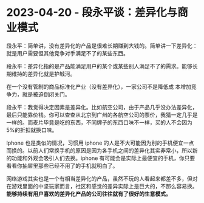 # 2023-04-20 - 段永平谈：差异化与商业模式

段永平：简单讲，没有差异化的产品是很难长期赚到大钱的。简单讲一下差异化：就是用户需要但其他竞争对手满足不了的某些东西。

段永平：差异化指的是产品能满足用户的某个或某些别人满足不了的需求。能够长期维持的差异化就是护城河。

在一个没有管制的商品标准化产业（没有差异化），一家公司不是降低成 本增加竞争力，就是被迫倒闭关门。

段永平：我觉得决定因素是差异化。比如航空公司，由于产品几乎没办法差异化，最后只能靠价钱。你可以查查从北京到广州的各航空公司的票价，我猜一定几乎是一样的。而麦片毕竟是吃的东西，不同牌子的东西口味不一样，买的人不会因为 5%的折扣就换口味。

Iphone 也是类似的情况，习惯用 iphone 的人是不大可能因为别的手机便宜一点而换的。以前人们常换手机的原因是因为各手机之间的差异化其实非常小，所以新的功能和外观会吸引人们去换。iphone 有可能会是实际上最便宜的手机，你只要看看你抽屉里那些已经不用了的手机就明白了。

网络游戏其实也是一个有相当差异化的产品，虽然不玩的人看起来都差不多，但对在游戏里面的中坚玩家而言，社区和感觉的差异实际上是巨大的，不那么容易换。**能够持续有用户喜欢的差异化产品的公司往往就有了很好的生意模式。**
